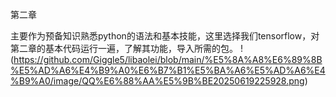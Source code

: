 第二章

主要作为预备知识熟悉python的语法和基本技能，这里选择我们tensorflow，对第二章的基本代码运行一遍，了解其功能，导入所需的包。
!(https://github.com/Giggle5/libaolei/blob/main/%E5%8A%A8%E6%89%8B%E5%AD%A6%E4%B9%A0%E6%B7%B1%E5%BA%A6%E5%AD%A6%E4%B9%A0/image/QQ%E6%88%AA%E5%9B%BE20250619225928.png)
